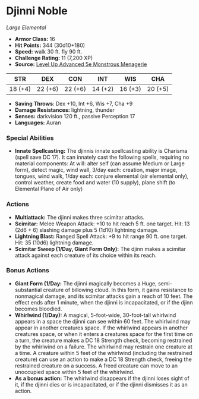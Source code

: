 # Djinni Noble

*Large* *Elemental*

- **Armor Class:** 16
- **Hit Points:** 344 (30d10+180)
- **Speed:** walk 30 ft. fly 90 ft.
- **Challenge Rating:** 11 (7,200 XP)
- **Source:** [Level Up Advanced 5e Monstrous Menagerie](https://www.levelup5e.com)

| STR | DEX | CON | INT | WIS | CHA |
| --- | --- | --- | --- | --- | --- |
| 18 (+4) | 22 (+6) | 22 (+6) | 14 (+2) | 16 (+3) | 20 (+5) |

- **Saving Throws**: Dex +10, Int +6, Wis +7, Cha +9
- **Damage Resistances:** lightning, thunder
- **Senses:** darkvision 120 ft., passive Perception 17
- **Languages:** Auran
### Special Abilities
- **Innate Spellcasting:** The djinnis innate spellcasting ability is Charisma (spell save DC 17). It can innately cast the following spells, requiring no material components: At will: alter self (can assume Medium or Large form), detect magic, wind wall, 3/day each: creation, major image, tongues, wind walk, 1/day each: conjure elemental (air elemental only), control weather, create food and water (10 supply), plane shift (to Elemental Plane of Air only)
### Actions
- **Multiattack:** The djinni makes three scimitar attacks.
- **Scimitar:** Melee Weapon Attack: +10 to hit  reach 5 ft.  one target. Hit: 13 (2d6 + 6) slashing damage plus 5 (1d10) lightning damage.
- **Lightning Blast:** Ranged Spell Attack: +9 to hit  range 90 ft.  one target. Hit: 35 (10d6) lightning damage.
- **Scimitar Sweep (1/Day, Giant Form Only):** The djinn makes a scimitar attack against each creature of its choice within its reach.
### Bonus Actions
- **Giant Form (1/Day:** The djinni magically becomes a Huge, semi-substantial creature of billowing cloud. In this form, it gains resistance to nonmagical damage, and its scimitar attacks gain a reach of 10 feet. The effect ends after 1 minute, when the djinni is incapacitated, or if the djinn becomes bloodied.
- **Whirlwind (1/Day):** A magical, 5-foot-wide, 30-foot-tall whirlwind appears in a space the djinni can see within 60 feet. The whirlwind may appear in another creatures space. If the whirlwind appears in another creatures space, or when it enters a creatures space for the first time on a turn, the creature makes a DC 18 Strength check, becoming restrained by the whirlwind on a failure. The whirlwind may restrain one creature at a time. A creature within 5 feet of the whirlwind (including the restrained creature) can use an action to make a DC 18 Strength check, freeing the restrained creature on a success. A freed creature can move to an unoccupied space within 5 feet of the whirlwind.
- **As a bonus action:** The whirlwind disappears if the djinni loses sight of it, if the djinni dies or is incapacitated, or if the djinni dismisses it as an action.
